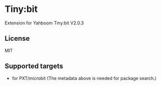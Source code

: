 # Tiny:bit

Extension for Yahboom Tiny:bit V2.0.3

## License

MIT

## Supported targets

* for PXT/microbit
(The metadata above is needed for package search.)
